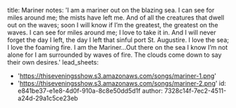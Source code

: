 title: Mariner
notes: 'I am a mariner out on the blazing sea. I can see for miles around me; the mists have left me. And of all the creatures that dwell out on the waves; soon I will know if I’m the greatest, the greatest on the waves. I can see for miles around me; I love to take it in. And I will never forget the day I left, the day I left that sinful port St. Augustire. I love the sea; I love the foaming fire. I am the Mariner…Out there on the sea I know I’m not alone for I am surrounded by waves of fire. The clouds come down to say their own desires.'
lead_sheets:
  - 'https://thiseveningsshow.s3.amazonaws.com/songs/mariner-1.png'
  - 'https://thiseveningsshow.s3.amazonaws.com/songs/mariner-2.png'
id: e841be37-e1e8-4d0f-910a-8c8e50dd5d1f
author: 7328c14f-7ec2-4511-a24d-29a1c5ce23eb
